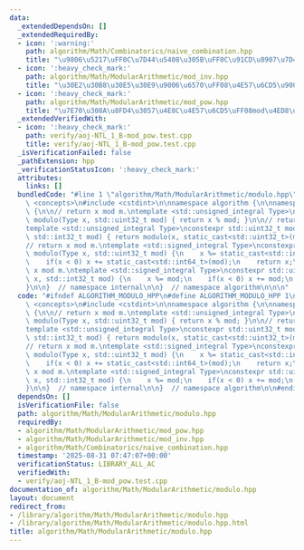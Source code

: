 ```yaml
---
data:
  _extendedDependsOn: []
  _extendedRequiredBy:
  - icon: ':warning:'
    path: algorithm/Math/Combinatorics/naive_combination.hpp
    title: "\u9806\u5217\uFF0C\u7D44\u5408\u305B\uFF0C\u91CD\u8907\u7D44\u5408\u305B"
  - icon: ':heavy_check_mark:'
    path: algorithm/Math/ModularArithmetic/mod_inv.hpp
    title: "\u30E2\u30B8\u30E5\u30E9\u9006\u6570\uFF08\u4E57\u6CD5\u9006\u5143\uFF09"
  - icon: ':heavy_check_mark:'
    path: algorithm/Math/ModularArithmetic/mod_pow.hpp
    title: "\u7E70\u308A\u8FD4\u3057\u4E8C\u4E57\u6CD5\uFF08mod\u4ED8\u304D\uFF09"
  _extendedVerifiedWith:
  - icon: ':heavy_check_mark:'
    path: verify/aoj-NTL_1_B-mod_pow.test.cpp
    title: verify/aoj-NTL_1_B-mod_pow.test.cpp
  _isVerificationFailed: false
  _pathExtension: hpp
  _verificationStatusIcon: ':heavy_check_mark:'
  attributes:
    links: []
  bundledCode: "#line 1 \"algorithm/Math/ModularArithmetic/modulo.hpp\"\n\n\n\n#include\
    \ <concepts>\n#include <cstdint>\n\nnamespace algorithm {\n\nnamespace internal\
    \ {\n\n// return x mod m.\ntemplate <std::unsigned_integral Type>\nconstexpr std::uint32_t\
    \ modulo(Type x, std::uint32_t mod) { return x % mod; }\n\n// return x mod m.\n\
    template <std::unsigned_integral Type>\nconstexpr std::uint32_t modulo(Type x,\
    \ std::int32_t mod) { return modulo(x, static_cast<std::uint32_t>(mod)); }\n\n\
    // return x mod m.\ntemplate <std::signed_integral Type>\nconstexpr std::uint32_t\
    \ modulo(Type x, std::uint32_t mod) {\n    x %= static_cast<std::int64_t>(mod);\n\
    \    if(x < 0) x += static_cast<std::int64_t>(mod);\n    return x;\n}\n\n// return\
    \ x mod m.\ntemplate <std::signed_integral Type>\nconstexpr std::uint32_t modulo(Type\
    \ x, std::int32_t mod) {\n    x %= mod;\n    if(x < 0) x += mod;\n    return x;\n\
    }\n\n}  // namespace internal\n\n}  // namespace algorithm\n\n\n"
  code: "#ifndef ALGORITHM_MODULO_HPP\n#define ALGORITHM_MODULO_HPP 1\n\n#include\
    \ <concepts>\n#include <cstdint>\n\nnamespace algorithm {\n\nnamespace internal\
    \ {\n\n// return x mod m.\ntemplate <std::unsigned_integral Type>\nconstexpr std::uint32_t\
    \ modulo(Type x, std::uint32_t mod) { return x % mod; }\n\n// return x mod m.\n\
    template <std::unsigned_integral Type>\nconstexpr std::uint32_t modulo(Type x,\
    \ std::int32_t mod) { return modulo(x, static_cast<std::uint32_t>(mod)); }\n\n\
    // return x mod m.\ntemplate <std::signed_integral Type>\nconstexpr std::uint32_t\
    \ modulo(Type x, std::uint32_t mod) {\n    x %= static_cast<std::int64_t>(mod);\n\
    \    if(x < 0) x += static_cast<std::int64_t>(mod);\n    return x;\n}\n\n// return\
    \ x mod m.\ntemplate <std::signed_integral Type>\nconstexpr std::uint32_t modulo(Type\
    \ x, std::int32_t mod) {\n    x %= mod;\n    if(x < 0) x += mod;\n    return x;\n\
    }\n\n}  // namespace internal\n\n}  // namespace algorithm\n\n#endif\n"
  dependsOn: []
  isVerificationFile: false
  path: algorithm/Math/ModularArithmetic/modulo.hpp
  requiredBy:
  - algorithm/Math/ModularArithmetic/mod_pow.hpp
  - algorithm/Math/ModularArithmetic/mod_inv.hpp
  - algorithm/Math/Combinatorics/naive_combination.hpp
  timestamp: '2025-08-31 07:47:07+00:00'
  verificationStatus: LIBRARY_ALL_AC
  verifiedWith:
  - verify/aoj-NTL_1_B-mod_pow.test.cpp
documentation_of: algorithm/Math/ModularArithmetic/modulo.hpp
layout: document
redirect_from:
- /library/algorithm/Math/ModularArithmetic/modulo.hpp
- /library/algorithm/Math/ModularArithmetic/modulo.hpp.html
title: algorithm/Math/ModularArithmetic/modulo.hpp
---
```

